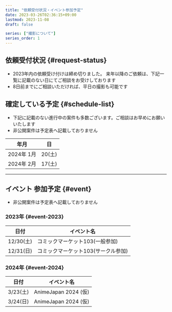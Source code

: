 ```yaml
---
title: "依頼受付状況・イベント参加予定"
date: 2023-03-26T02:36:15+09:00
lastmod: 2023-11-08
draft: false

series: ["撮影について"]
series_order: 1
---
```


## 依頼受付状況 {#request-status}

- 2023年内の依頼受け付けは締め切りました。
来年以降のご依頼は、下記一覧に記載のない日にてご相談をお受けしております
- 8日前までにご相談いただければ、平日の撮影も可能です

## 確定している予定 {#schedule-list}

- 下記に記載のない進行中の案件も多数ございます。ご相談はお早めにお願いいたします
- 非公開案件は予定表へ記載しておりません

| 年月       | 日     |
| ---------- | ------ |
| 2024年 1月 | 20(土) |
| 2024年 2月 | 17(土) |

---

## イベント 参加予定 {#event}

- 非公開案件は予定表へ記載しておりません

### 2023年 {#event-2023}

| 日付      | イベント名                          |
| --------- | ----------------------------------- |
| 12/30(土) | コミックマーケット103(一般参加)     |
| 12/31(日) | コミックマーケット103(サークル参加) |

### 2024年 {#event-2024}

| 日付     | イベント名           |
| -------- | -------------------- |
| 3/23(土) | AnimeJapan 2024 (仮) |
| 3/24(日) | AnimeJapan 2024 (仮) |

